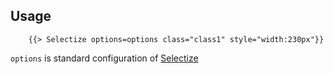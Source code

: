 ## Usage


```
    {{> Selectize options=options class="class1" style="width:230px"}}
```

`options` is standard configuration of [Selectize](http://brianreavis.github.io/selectize.js/)